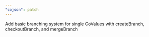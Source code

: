 ```yaml
---
"cojson": patch
---
```


Add basic branching system for single CoValues with createBranch, checkoutBranch, and mergeBranch
